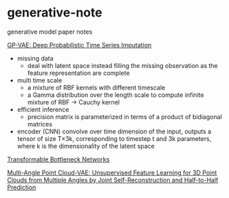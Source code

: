 # generative-note
generative model paper notes

<a href="https://arxiv.org/pdf/1907.04155.pdf">GP-VAE: Deep Probabilistic Time Series Imputation </a>
* missing data
    + deal with latent space instead filling the missing observation as the feature representation are complete
* multi time scale
    + a mixture of RBF kernels with different timescale
    + a Gamma distribution over the length scale to compute infinite mixture of RBF -> Cauchy kernel
* efficient inference
    + precision matrix is parameterized in terms of a product of bidiagonal matrices
* encoder (CNN) convolve over time dimension of the input, outputs a tensor of size T×3k, corresponding to timestep t and 3k parameters, where k is the dimensionality of the latent space



<a href="https://arxiv.org/pdf/1904.06458.pdf">Transformable Bottleneck Networks</a>

<a href="https://arxiv.org/pdf/1907.12704.pdf">Multi-Angle Point Cloud-VAE: Unsupervised Feature Learning for 3D Point
Clouds from Multiple Angles by Joint Self-Reconstruction and Half-to-Half
Prediction</a>

